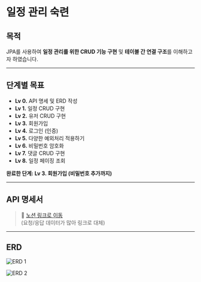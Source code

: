 #  일정 관리 숙련

##  목적  
JPA를 사용하여 **일정 관리를 위한 CRUD 기능 구현** 및 **테이블 간 연결 구조**를 이해하고자 하였습니다.

---

##  단계별 목표  

- **Lv 0.** API 명세 및 ERD 작성  
- **Lv 1.** 일정 CRUD 구현  
- **Lv 2.** 유저 CRUD 구현  
- **Lv 3.** 회원가입  
- **Lv 4.** 로그인 (인증)  
- **Lv 5.** 다양한 예외처리 적용하기  
- **Lv 6.** 비밀번호 암호화  
- **Lv 7.** 댓글 CRUD 구현  
- **Lv 8.** 일정 페이징 조회  

 **완료한 단계: Lv 3. 회원가입 (비밀번호 추가까지)**

---

##  API 명세서  
> 📎 [노션 링크로 이동](https://coffee-baron-5ce.notion.site/1f938e4299538033a971f8050a4815ba?pvs=4)  
(요청/응답 데이터가 많아 링크로 대체)

---

##  ERD

![ERD 1](https://github.com/user-attachments/assets/bdfb4551-05c6-4089-94bf-21e50fd420e7)

![ERD 2](https://github.com/user-attachments/assets/70c33d46-cc7c-419a-a731-cf3f6904ce79)
